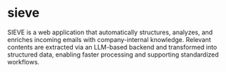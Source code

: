# sieve

SIEVE is a web application that automatically structures, analyzes, and enriches incoming emails with company-internal
knowledge. Relevant contents are extracted via an LLM-based backend and transformed into structured data, enabling
faster processing and supporting standardized workflows.
